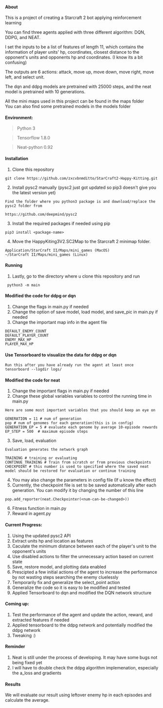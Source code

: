 #### About
This is a project of creating a Starcraft 2 bot applying reinforcement learning

You can find three agents applied with three different algorithm: DQN, DDPG, and NEAT.

I set the inputs to be a list of features of length 11, which contains the information of player units' hp, coordinates, closest distance to the opponent's units and opponents hp and coordinates. (I know its a bit confusing) 

The outputs are 6 actions: attack, move up, move down, move right, move left, and select unit. 

The dqn and ddpg models are pretrained with 25000 steps, and the neat model is pretrained with 10 generations. 

All the mini maps used in this project can be found in the maps folder <br>
You can also find some pretrained models in the models folder


#### Environment:
>Python 3 

>Tensorflow 1.8.0

>Neat-python 0.92

#### Installation
1. Clone this repository
```
git clone https://github.com/zxcvbnmditto/StarCraft2-Happy-Kitting.git
```
2. Install pysc2 manually (pysc2 just got updated so pip3 doesn't give you the latest version yet) 
```
Find the folder where you python3 package is and download/replace the pysc2 folder from 

https://github.com/deepmind/pysc2
```
3. Install the required packages if needed using pip
```
pip3 install <package-name>
```
4. Move the HappyKiting3V2.SC2Map to the Starcraft 2 minimap folder.
```
Application/StarCraft II/Maps/mini_games (MacOS)
~/StarCraft II/Maps/mini_games (Linux)
```
#### Running
1. Lastly, go to the directory where u clone this repository and run
```
 python3 -m main
```
#### Modified the code for ddpg or dqn
1. Change the flags in main.py if needed
2. Change the option of save model, load model, and save_pic in main.py if needed
3. Change the important map info in the agent file
```
DEFAULT_ENEMY_COUNT
DEFAULT_PLAYER_COUNT
ENEMY_MAX_HP 
PLAYER_MAX_HP
```

#### Use Tensorboard to visualize the data for ddpg or dqn
```
Run this after you have already run the agent at least once
tensorboard --logdir logs/
```
#### Modified the code for neat
1. Change the important flags in main.py if needed
2. Change these global variables variables to control the running time in main.py
```
Here are some most important variables that you should keep an eye on

GENERATION = 11 # num of generation
pop # num of genomes for each generation(this is in config)
GENERATION_EP = 5 # evaluate each genome by average 10-episode rewards
EP_STEP = 500  # maximum episode steps
```
3. Save, load, evaluation
```
Evaluation generates the network graph

TRAINING # training or evaluating
CONTINUE_TRAINING # Train from scratch or from previous checkpoints
CHECKPOINT # this number is used to specified where the saved neat model should be restored for evaluation or continue training
```
4. You may also change the parameters in config file (If u know the effect)
5. Currently, the checkpoint file is set to be saved automatically after each generation. You can modify it by changing the number of this line
```
pop.add_reporter(neat.Checkpointer(<num-can-be-changed>))
```
6. Fitness function in main.py
7. Reward in agent.py

#### Current Progress:
1. Using the updated pysc2 API
2. Extract units hp and location as features
3. Caculate the minimum distance between each of the player's unit to the opponent's units
4. Use disabled actions to filter the unnecessary action based on current state
5. Save, restore model, and plotting data enabled
6. Prescipted a few initial actions of the agent to increase the performance by not wasting steps searching the enemy cluelessly
7. Temporarily fix and generalize the select_point action
8. Generalize the code so it is easy to be modified and tested
9. Applied Tensorboard to dqn and modified the DQN network structure


#### Coming up:
1. Test the performance of the agent and update the action, reward, and extracted features if needed
2. Applied tensorboard to the ddpg network and potentially modified the ddpg network
3. Tweaking :)

#### Reminder
1. Neat is still under the process of developing. It may have some bugs not being fixed yet
2. I will have to double check the ddpg algorithm implemenation, especially the a_loss and gradients

#### Results
We will evaluate our result using leftover enemy hp in each episodes and calculate the average.  